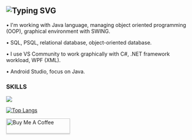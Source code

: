 ![Typing SVG](https://readme-typing-svg.demolab.com?font=Source+Code+Pro&pause=1000&color=4C566A&width=435&lines=WELCOME+TO+MY+PROFILE%2C+I'M+KLADOV)
---------------------------------------------
<p>• I'm working with Java language, managing object oriented programming (OOP), graphical environment with SWING.</p>
<p>• SQL, PSQL, relational database, object-oriented database.</p>
<p>• I use VS Community to work graphically with C#, .NET framework workload, WPF (XML).</p>
<p>• Android Studio, focus on Java.</p>

### SKILLS

<a href="https://skillicons.dev"><img src="https://skillicons.dev/icons?i=java,cs,postgres,androidstudio,html,css,js" /></a>

[![Top Langs](https://github-readme-stats.vercel.app/api/top-langs/?username=kladoov&layout=compact&theme=dark)](https://github.com/kladoov/github-readme-stats)

<a href="https://www.buymeacoffee.com/kladoov" target="_blank"><img src="https://www.buymeacoffee.com/assets/img/custom_images/orange_img.png" alt="Buy Me A Coffee" style="height: 41px !important;width: 174px !important;box-shadow: 0px 3px 2px 0px rgba(190, 190, 190, 0.5) !important;-webkit-box-shadow: 0px 3px 2px 0px rgba(190, 190, 190, 0.5) !important;" ></a>
